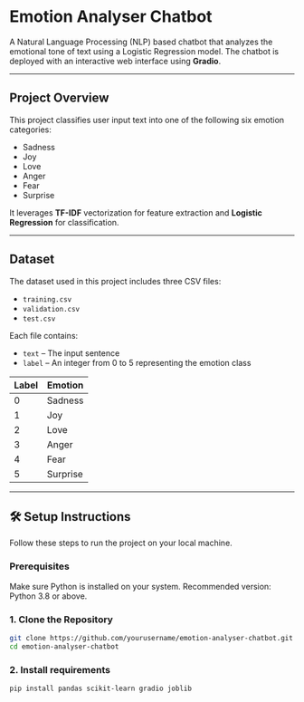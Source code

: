 # Emotion Analyser Chatbot

A Natural Language Processing (NLP) based chatbot that analyzes the emotional tone of text using a Logistic Regression model. The chatbot is deployed with an interactive web interface using **Gradio**.

---

## Project Overview

This project classifies user input text into one of the following six emotion categories:

- Sadness  
- Joy  
- Love  
- Anger  
- Fear  
- Surprise  

It leverages **TF-IDF** vectorization for feature extraction and **Logistic Regression** for classification.

---

## Dataset

The dataset used in this project includes three CSV files:

- `training.csv`
- `validation.csv`
- `test.csv`

Each file contains:

- `text` – The input sentence  
- `label` – An integer from 0 to 5 representing the emotion class

| Label | Emotion   |
|-------|-----------|
| 0     | Sadness   |
| 1     | Joy       |
| 2     | Love      |
| 3     | Anger     |
| 4     | Fear      |
| 5     | Surprise  |

---

## 🛠 Setup Instructions

Follow these steps to run the project on your local machine.

### Prerequisites

Make sure Python is installed on your system. Recommended version: Python 3.8 or above.

### 1. Clone the Repository

```bash
git clone https://github.com/yourusername/emotion-analyser-chatbot.git
cd emotion-analyser-chatbot
```

### 2. Install requirements

```bash
pip install pandas scikit-learn gradio joblib
```
